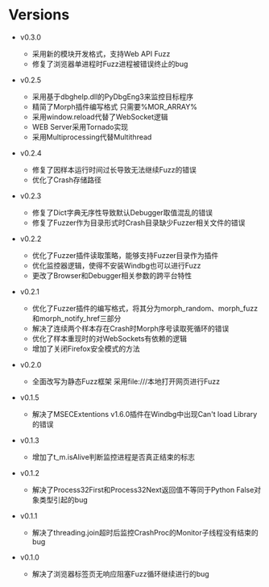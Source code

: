 # Versions


* v0.3.0
	* 采用新的模块开发格式，支持Web API Fuzz
	* 修复了浏览器单进程时Fuzz进程被错误终止的bug

* v0.2.5
	* 采用基于dbghelp.dll的PyDbgEng3来监控目标程序
	* 精简了Morph插件编写格式 只需要%MOR_ARRAY%
	* 采用window.reload代替了WebSocket逻辑
	* WEB Server采用Tornado实现	
	* 采用Multiprocessing代替Multithread	

* v0.2.4
	* 修复了因样本运行时间过长导致无法继续Fuzz的错误
	* 优化了Crash存储路径	

* v0.2.3
	* 修复了Dict字典无序性导致默认Debugger取值混乱的错误
	* 修复了Fuzzer作为目录形式时Crash目录缺少Fuzzer相关文件的错误

* v0.2.2
	* 优化了Fuzzer插件读取策略，能够支持Fuzzer目录作为插件
	* 优化监控器逻辑，使得不安装Windbg也可以进行Fuzz
	* 更改了Browser和Debugger相关参数的跨平台特性

* v0.2.1
	* 优化了Fuzzer插件的编写格式，将其分为morph_random、morph_fuzz和morph_notify_href三部分
	* 解决了连续两个样本存在Crash时Morph序号读取死循环的错误
    * 优化了样本重现时的对WebSockets有依赖的逻辑
	* 增加了关闭Firefox安全模式的方法

* v0.2.0
	* 全面改写为静态Fuzz框架 采用file:///本地打开网页进行Fuzz

* v0.1.5
	* 解决了MSECExtentions v1.6.0插件在Windbg中出现Can't load Library的错误
	
* v0.1.3
	* 增加了t_m.isAlive判断监控进程是否真正结束的标志
	
* v0.1.2
	* 解决了Process32First和Process32Next返回值不等同于Python False对象类型引起的bug

* v0.1.1
	* 解决了threading.join超时后监控CrashProc的Monitor子线程没有结束的bug

* v0.1.0
	* 解决了浏览器标签页无响应阻塞Fuzz循环继续进行的bug
